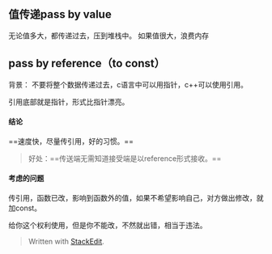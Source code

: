 ## 值传递pass by value
无论值多大，都传递过去，压到堆栈中。
如果值很大，浪费内存
## pass by reference（to const）
背景：
不要将整个数据传递过去，c语言中可以用指针，c++可以使用引用。

引用底部就是指针，形式比指针漂亮。
#### 结论
==速度快，尽量传引用，好的习惯。==
>好处：==传送端无需知道接受端是以reference形式接收。==
#### 考虑的问题
传引用，函数已改，影响到函数外的值，如果不希望影响自己，对方做出修改，就加const。

给你这个权利使用，但是你不能改，不然就出错，相当于违法。





> Written with [StackEdit](https://stackedit.io/).
<!--stackedit_data:
eyJoaXN0b3J5IjpbNjU0MjgwNzc3XX0=
-->